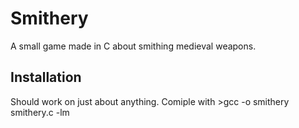 # Smithery
A small game made in C about smithing medieval weapons.

## Installation
Should work on just about anything. Comiple with >gcc -o smithery smithery.c -lm

